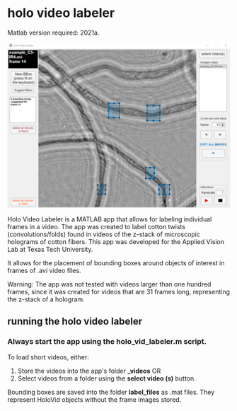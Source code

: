 # holo video labeler


Matlab version required: 2021a.

![alt text](https://github.com/alexandresoaresilva/holo_vid_label/blob/main/docs/UI.png)

Holo Video Labeler is a MATLAB app that allows for labeling individual frames in a video. The app was created to label cotton twists (convolutions/folds) found in videos of the z-stack of microscopic holograms of cotton fibers. This app was developed for the Applied Vision Lab at Texas Tech University.

It allows for the placement of bounding boxes around objects of interest in frames of .avi video files.

Warning: The app was not tested with videos larger than one hundred frames, since it was created for videos that are 31 frames long, representing the z-stack of a hologram.

## running the holo video labeler

### Always start the app using the holo_vid_labeler.m script.

To load short videos, either:

1. Store the videos into the app's folder **\_videos**
    OR
2. Select videos from a folder using the **select video (s)** button.

Bounding boxes are saved into the folder **label_files** as .mat files. They represent HoloVid objects without the frame images stored.
